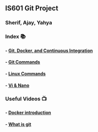 
## IS601 Git Project
### Sherif, Ajay, Yahya

### Index 📚
#### - [Git, Docker, and Continuous Integration](https://github.com/sherif-ffs/IS601-git-project/blob/master/project-description.md)
#### - [Git Commands](https://github.com/sherif-ffs/IS601-git-project/blob/master/git-commands.md)
#### - [Linux Commands](https://github.com/sherif-ffs/IS601-git-project/blob/master/Linux%20commands.MD)
#### - [Vi & Nano](https://github.com/sherif-ffs/IS601-git-project/blob/master/Vi%20and%20Nano.md)

### Useful Videos 📺
#### - [Docker introduction](https://www.youtube.com/watch?v=pGYAg7TMmp0)
#### - [What is git](https://www.youtube.com/watch?v=OqmSzXDrJBk)
